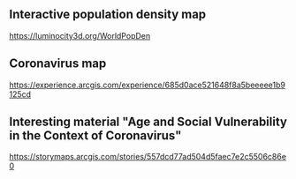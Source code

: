 ## Interactive population density map
https://luminocity3d.org/WorldPopDen
## Coronavirus map
https://experience.arcgis.com/experience/685d0ace521648f8a5beeeee1b9125cd
## Interesting material "Age and Social Vulnerability in the Context of Coronavirus"
https://storymaps.arcgis.com/stories/557dcd77ad504d5faec7e2c5506c86e0

